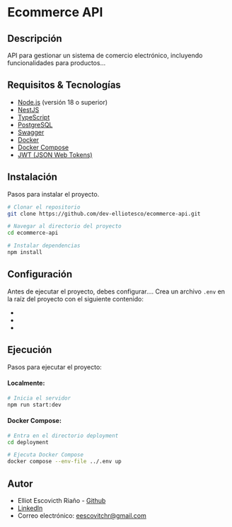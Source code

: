 # Ecommerce API

## Descripción

API para gestionar un sistema de comercio electrónico, incluyendo funcionalidades para productos...

## Requisitos & Tecnologías

- [Node.js](https://nodejs.org/) (versión 18 o superior)
- [NestJS](https://nestjs.com/)
- [TypeScript](https://www.typescriptlang.org/)
- [PostgreSQL](https://www.postgresql.org/)
- [Swagger](https://swagger.io/)
- [Docker](https://www.docker.com/)
- [Docker Compose](https://docs.docker.com/compose/)
- [JWT (JSON Web Tokens)](https://jwt.io/)


## Instalación

Pasos para instalar el proyecto.

```bash
# Clonar el repositorio
git clone https://github.com/dev-elliotesco/ecommerce-api.git

# Navegar al directorio del proyecto
cd ecommerce-api

# Instalar dependencias
npm install
```

## Configuración

Antes de ejecutar el proyecto, debes configurar.... Crea un archivo `.env` en la raíz del proyecto con el siguiente contenido:

- 
- 
-   


## Ejecución

Pasos para ejecutar el proyecto:

#### Localmente:

```bash
# Inicia el servidor
npm run start:dev
```

#### Docker Compose:

```bash
# Entra en el directorio deployment
cd deployment

# Ejecuta Docker Compose
docker compose --env-file ../.env up
```

## Autor
- Elliot Escovicth Riaño - [Github](https://github.com/dev-elliotesco)
- [LinkedIn](https://https://www.linkedin.com/in/elliot-escovitch-580007205/)
- Correo electrónico: eescovitchr@gmail.com

